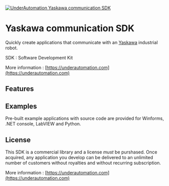 [![UnderAutomation Yaskawa communication SDK](https://user-images.githubusercontent.com/47540360/136141853-1ec87530-d88e-467f-adb4-ec3c46d26010.png)](https://underautomation.com)

# Yaskawa communication SDK

Quickly create applications that communicate with an [Yaskawa](https://www.universal-robots.com) industrial robot.

SDK : Software Development Kit

More information : [https://underautomation.com](https://underautomation.com)

## Features

## Examples
Pre-built example applications with source code are provided for Winforms, .NET console, LabVIEW and Python.

## License
This SDK is a commercial library and a license *must* be purshased. Once acquired, any application you develop can be delivered to an unlimited number of customers without royalties and without recurring subscription.

More information : [https://underautomation.com](https://underautomation.com)

